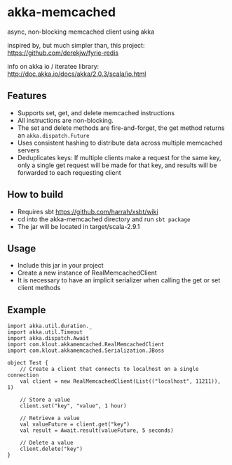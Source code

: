 akka-memcached
==============

async, non-blocking memcached client using akka

inspired by, but much simpler than, this project: <https://github.com/derekjw/fyrie-redis>

info on akka io / iteratee library: <http://doc.akka.io/docs/akka/2.0.3/scala/io.html>


Features
--------
 * Supports set, get, and delete memcached instructions
 * All instructions are non-blocking.
 * The set and delete methods are fire-and-forget, the get method returns an `akka.dispatch.Future`
 * Uses consistent hashing to distribute data across multiple memcached servers
 * Deduplicates keys: If multiple clients make a request for the same key, only a single get request will be made for that key, and results will be forwarded to each requesting client


How to build
------------
 * Requires sbt https://github.com/harrah/xsbt/wiki
 * cd into the akka-memcached directory and run `sbt package`
 * The jar will be located in target/scala-2.9.1

Usage
-----
 * Include this jar in your project
 * Create a new instance of RealMemcachedClient
 * It is necessary to have an implicit serializer when calling the get or set client methods

Example
-------

	import akka.util.duration._
	import akka.util.Timeout
	import akka.dispatch.Await
	import com.klout.akkamemcached.RealMemcachedClient
	import com.klout.akkamemcached.Serialization.JBoss

	object Test {
		// Create a client that connects to localhost on a single connection
	    val client = new RealMemcachedClient(List(("localhost", 11211)), 1)

	    // Store a value
	    client.set("key", "value", 1 hour)

	    // Retrieve a value
	    val valueFuture = client.get("key")
	    val result = Await.result(valueFuture, 5 seconds)

	    // Delete a value
	    client.delete("key")
	}

